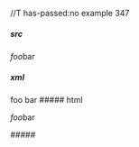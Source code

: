 //T has-passed:no
example 347
##### src
*foo*bar
##### xml
<?xml version="1.0" encoding="UTF-8"?>
<!DOCTYPE document SYSTEM "CommonMark.dtd">
<document xmlns="http://commonmark.org/xml/1.0">
  <paragraph>
    <emph>
      <text>foo</text>
    </emph>
    <text>bar</text>
  </paragraph>
</document>
##### html
<p><em>foo</em>bar</p>
#####
